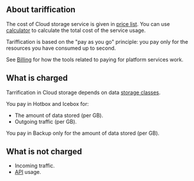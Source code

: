 ## About tariffication

The cost of Cloud storage service is given in [price list](https://cloud.vk.com/pricelist). You can use [calculator](https://cloud.vk.com/en/pricing) to calculate the total cost of the service usage.

Tariffication is based on the "pay as you go" principle: you pay only for the resources you have consumed up to second.

See [Billing](/en/intro/billing) for how the tools related to paying for platform services work.

## What is charged

Tarrification in Cloud storage depends on data [storage classes](../service-management/change-storage-class/).

You pay in Hotbox and Icebox for:

- The amount of data stored (per GB).
- Outgoing traffic (per GB).

You pay in Backup only for the amount of data stored (per GB).

## What is not charged

- Incoming traffic.
- [API](../concepts/about-s3-api/) usage.
